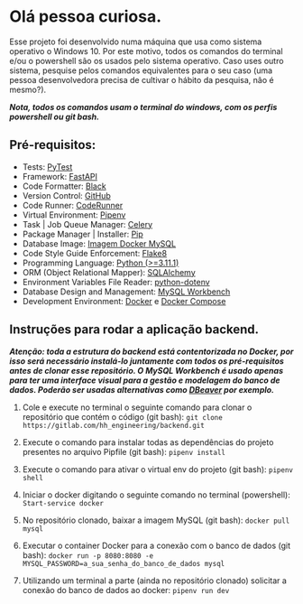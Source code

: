 
# Olá pessoa curiosa.

Esse projeto foi desenvolvido numa máquina que usa como sistema operativo o Windows 10. Por este motivo, todos os comandos do terminal e/ou o powershell são os usados pelo sistema operativo. Caso uses outro sistema, pesquise pelos comandos equivalentes para o seu caso (uma pessoa desenvolvedora precisa de cultivar o hábito da pesquisa, não é mesmo?).

***Nota, todos os comandos usam o terminal do windows, com os perfis powershell ou git bash.***

## Pré-requisitos:
* Tests: [PyTest](https://docs.pytest.org)
* Framework: [FastAPI](https://fastapi.tiangolo.com)
* Code Formatter: [Black](https://pypi.org/project/black)
* Version Control: [GitHub](https://github.com/AladinoBorges/lessery_project)
* Code Runner: [CodeRunner](https://marketplace.visualstudio.com/items?itemName=formulahendry.code-runner)
* Virtual Environment: [Pipenv](https://pipenv.pypa.io/en/latest/#install-pipenv-today)
* Task | Job Queue Manager: [Celery](https://docs.celeryq.dev/en/stable)
* Package Manager | Installer: [Pip](https://pypi.org/project/pip)
* Database Image: [Imagem Docker MySQL](https://hub.docker.com/_/mysql)
* Code Style Guide Enforcement: [Flake8](https://pypi.org/project/flake8)
* Programming Language: [Python (>=3.11.1)](https://www.python.org/downloads/release/python-3111)
* ORM (Object Relational Mapper): [SQLAlchemy](https://www.sqlalchemy.org)
* Environment Variables File Reader: [python-dotenv](https://pypi.org/project/python-dotenv)
* Database Design and Management: [MySQL Workbench](https://dev.mysql.com/doc/workbench/en)
* Development Environment: [Docker](https://www.docker.com/get-started) e [Docker Compose](https://docs.docker.com/get-started/08_using_compose)
  
## Instruções para rodar a aplicação backend.

***Atenção: toda a estrutura do backend está contentorizada no Docker, por isso será necessário instalá-lo juntamente com todos os pré-requisitos antes de clonar esse repositório. O MySQL Workbench é usado apenas para ter uma interface visual para a gestão e modelagem do banco de dados. Poderão ser usadas alternativas como [DBeaver](https://dbeaver.io/) por exemplo.***

1. Cole e execute no terminal o seguinte comando para clonar o repositório que contém o código (git bash):
```git clone https://gitlab.com/hh_engineering/backend.git```

2. Execute o comando para instalar todas as dependências do projeto presentes no arquivo Pipfile (git bash):
```pipenv install```

3. Execute o comando para ativar o virtual env do projeto (git bash):
```pipenv shell```

3. Iniciar o docker digitando o seguinte comando no terminal (powershell):
```Start-service docker```

4. No repositório clonado, baixar a imagem MySQL (git bash):
```docker pull mysql```

5. Executar o container Docker para a conexão com o banco de dados (git bash): 
```docker run -p 8080:8080 -e MYSQL_PASSWORD=a_sua_senha_do_banco_de_dados mysql```

6. Utilizando um terminal a parte (ainda no repositório clonado) solicitar a conexão do banco de dados ao docker:
 ```pipenv run dev```
